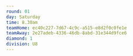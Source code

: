 ```yaml
---
round: 01
day: Saturday
time: 8.30am
teamHome: ec40c227-7d67-4c9c-a515-e8d2f0c0fe1e
teamAway: 2e27adeb-4336-46db-8abd-31e344d9fce6
diamond: 1
division: U8
---
```

